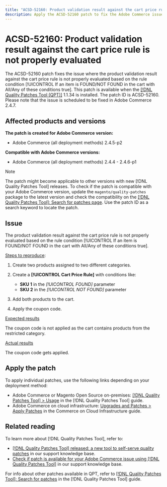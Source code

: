 ```yaml
---
title: "ACSD-52160: Product validation result against the cart price rule"
description: Apply the ACSD-52160 patch to fix the Adobe Commerce issue where the product validation result against the cart price rule is not properly evaluated based on the rule condition [!UICONTROL If an item is FOUND/NOT FOUND in the cart with All/Any of these conditions true].
---
```

# ACSD-52160: Product validation result against the cart price rule is not properly evaluated

The ACSD-52160 patch fixes the issue where the product validation result against the cart price rule is not properly evaluated based on the rule condition [!UICONTROL If an item is FOUND/NOT FOUND in the cart with All/Any of these conditions true]. This patch is available when the [[!DNL Quality Patches Tool (QPT)]](/help/announcements/adobe-commerce-announcements/magento-quality-patches-released-new-tool-to-self-serve-quality-patches.md) 1.1.34 is installed. The patch ID is ACSD-52160. Please note that the issue is scheduled to be fixed in Adobe Commerce 2.4.7.

## Affected products and versions

**The patch is created for Adobe Commerce version:**

* Adobe Commerce (all deployment methods) 2.4.5-p2

**Compatible with Adobe Commerce versions:**

* Adobe Commerce (all deployment methods) 2.4.4 - 2.4.6-p1

>[!NOTE]
>
>The patch might become applicable to other versions with new [!DNL Quality Patches Tool] releases. To check if the patch is compatible with your Adobe Commerce version, update the `magento/quality-patches` package to the latest version and check the compatibility on the [[!DNL Quality Patches Tool]: Search for patches page](https://experienceleague.adobe.com/tools/commerce-quality-patches/index.html). Use the patch ID as a search keyword to locate the patch.

## Issue

The product validation result against the cart price rule is not properly evaluated based on the rule condition [!UICONTROL If an item is FOUND/NOT FOUND in the cart with All/Any of these conditions true].

<u>Steps to reproduce</u>:

1. Create two products assigned to two different categories.
1. Create a **[!UICONTROL Cart Price Rule]** with conditions like:
  
    * **SKU 1** in the *[!UICONTROL FOUND]* parameter
    * **SKU 2** in the *[!UICONTROL NOT FOUND]* parameter
    
1. Add both products to the cart.
1. Apply the coupon code.

<u>Expected results</u>

The coupon code is not applied as the cart contains products from the restricted category.

<u>Actual results</u>

The coupon code gets applied.

## Apply the patch

To apply individual patches, use the following links depending on your deployment method:

* Adobe Commerce or Magento Open Source on-premises: [[!DNL Quality Patches Tool] > Usage](<https://experienceleague.adobe.com/docs/commerce-operations/tools/quality-patches-tool/usage.html>) in the [!DNL Quality Patches Tool] guide.
* Adobe Commerce on cloud infrastructure: [Upgrades and Patches > Apply Patches](https://experienceleague.adobe.com/docs/commerce-cloud-service/user-guide/develop/upgrade/apply-patches.html) in the Commerce on Cloud Infrastructure guide.

## Related reading

To learn more about [!DNL Quality Patches Tool], refer to:

* [[!DNL Quality Patches Tool] released: a new tool to self-serve quality patches](/help/announcements/adobe-commerce-announcements/magento-quality-patches-released-new-tool-to-self-serve-quality-patches.md) in our support knowledge base.
* [Check if patch is available for your Adobe Commerce issue using [!DNL Quality Patches Tool]](/help/support-tools/patches-available-in-qpt-tool/check-patch-for-magento-issue-with-magento-quality-patches.md) in our support knowledge base.

For info about other patches available in QPT, refer to [[!DNL Quality Patches Tool]: Search for patches](<https://experienceleague.adobe.com/tools/commerce-quality-patches/index.html>) in the [!DNL Quality Patches Tool] guide.